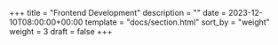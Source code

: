 +++
title = "Frontend Development"
description = ""
date = 2023-12-10T08:00:00+00:00
template = "docs/section.html"
sort_by = "weight"
weight = 3
draft = false
+++

